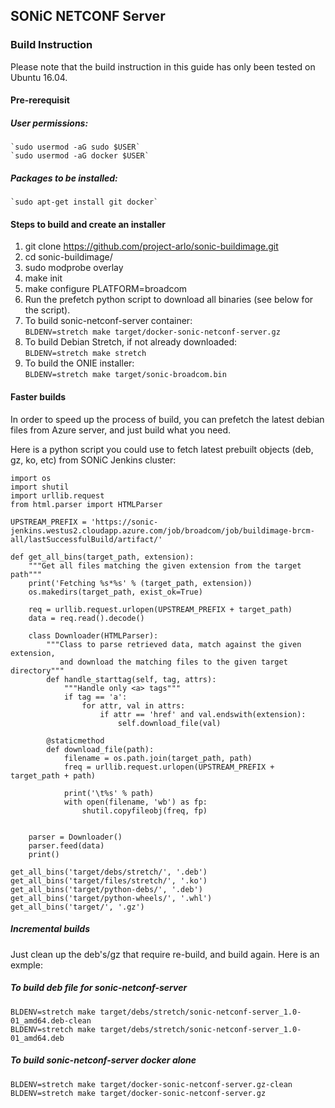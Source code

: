 ## SONiC NETCONF Server

### Build Instruction
Please note that the build instruction in this guide has only been tested on Ubuntu 16.04.
#### Pre-rerequisit
##### User permissions:
	`sudo usermod -aG sudo $USER`
	`sudo usermod -aG docker $USER`

##### Packages to be installed:
	`sudo apt-get install git docker`

#### Steps to build and create an installer
1. git clone https://github.com/project-arlo/sonic-buildimage.git
2. cd sonic-buildimage/
3. sudo modprobe overlay
4. make init
5. make configure PLATFORM=broadcom
6. Run the prefetch python script to download all binaries (see below for the script).
7. To build sonic-netconf-server container:   
	`BLDENV=stretch make target/docker-sonic-netconf-server.gz`
8. To build Debian Stretch, if not already downloaded:   
	`BLDENV=stretch make stretch`
9. To build the ONIE installer:   
	`BLDENV=stretch make target/sonic-broadcom.bin`
 
#### Faster builds
In order to speed up the process of build, you can prefetch the latest debian files from Azure server, and just build what you need.

Here is a python script you could use to fetch latest prebuilt objects (deb, gz, ko, etc) from SONiC Jenkins cluster:

    import os
    import shutil
    import urllib.request
    from html.parser import HTMLParser

    UPSTREAM_PREFIX = 'https://sonic-jenkins.westus2.cloudapp.azure.com/job/broadcom/job/buildimage-brcm-all/lastSuccessfulBuild/artifact/'

    def get_all_bins(target_path, extension):
        """Get all files matching the given extension from the target path"""
        print('Fetching %s*%s' % (target_path, extension))
        os.makedirs(target_path, exist_ok=True)

        req = urllib.request.urlopen(UPSTREAM_PREFIX + target_path)
        data = req.read().decode()

        class Downloader(HTMLParser):
            """Class to parse retrieved data, match against the given extension,
               and download the matching files to the given target directory"""
            def handle_starttag(self, tag, attrs):
                """Handle only <a> tags"""
                if tag == 'a':
                    for attr, val in attrs:
                        if attr == 'href' and val.endswith(extension):
                            self.download_file(val)

            @staticmethod
            def download_file(path):
                filename = os.path.join(target_path, path)
                freq = urllib.request.urlopen(UPSTREAM_PREFIX + target_path + path)

                print('\t%s' % path)
                with open(filename, 'wb') as fp:
                    shutil.copyfileobj(freq, fp)


        parser = Downloader()
        parser.feed(data)
        print()

    get_all_bins('target/debs/stretch/', '.deb')
    get_all_bins('target/files/stretch/', '.ko')
    get_all_bins('target/python-debs/', '.deb')
    get_all_bins('target/python-wheels/', '.whl')
    get_all_bins('target/', '.gz')



##### Incremental builds 
Just clean up the deb's/gz that require re-build, and build again. Here is an exmple:

##### To build deb file for sonic-netconf-server

	BLDENV=stretch make target/debs/stretch/sonic-netconf-server_1.0-01_amd64.deb-clean
	BLDENV=stretch make target/debs/stretch/sonic-netconf-server_1.0-01_amd64.deb
	
##### To build sonic-netconf-server docker alone

	BLDENV=stretch make target/docker-sonic-netconf-server.gz-clean
	BLDENV=stretch make target/docker-sonic-netconf-server.gz
